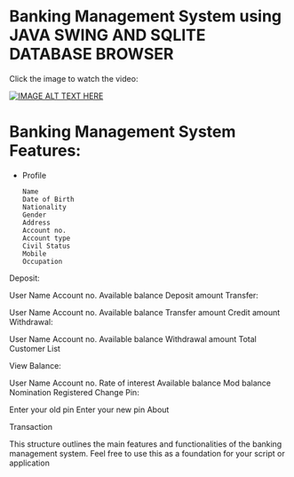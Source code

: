 # Banking Management System using JAVA SWING AND SQLITE DATABASE BROWSER
Click the image to watch the video:


[![IMAGE ALT TEXT HERE](https://img.youtube.com/vi/ESxDUzU8ueU/0.jpg)](https://www.youtube.com/watch?v=ESxDUzU8ueU)


# Banking Management System Features:
<ul>
<li>
<p>Profile</p>
<pre><code>Name
Date of Birth
Nationality
Gender
Address
Account no.
Account type
Civil Status
Mobile
Occupation
</code></pre>
</li>
</ul>

Deposit:

User
Name
Account no.
Available balance
Deposit amount
Transfer:

User
Name
Account no.
Available balance
Transfer amount
Credit amount
Withdrawal:

User
Name
Account no.
Available balance
Withdrawal amount
Total
Customer List

View Balance:

User
Name
Account no.
Rate of interest
Available balance
Mod balance
Nomination Registered
Change Pin:

Enter your old pin
Enter your new pin
About

Transaction

This structure outlines the main features and functionalities of the banking management system. Feel free to use this as a foundation for your script or application
